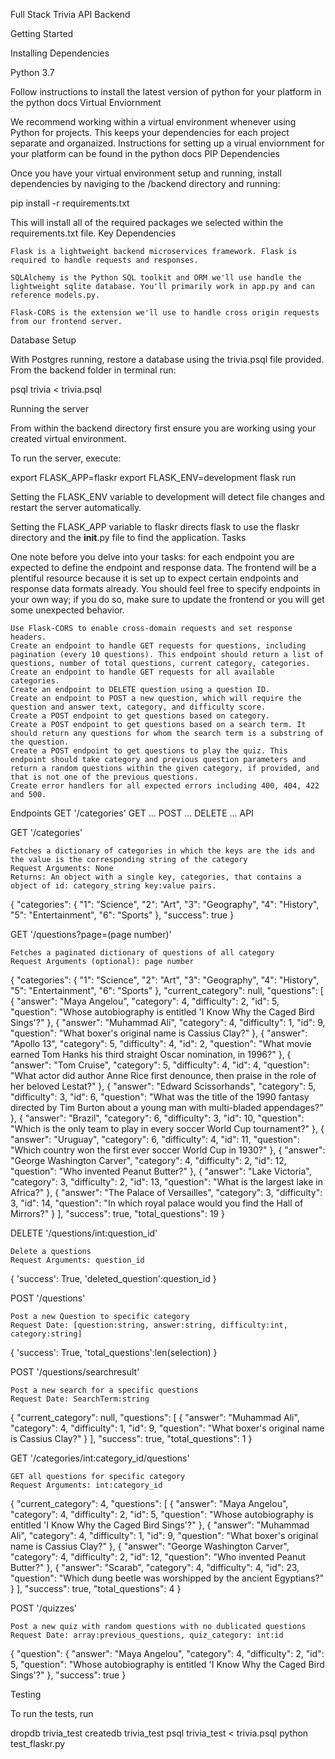 Full Stack Trivia API Backend


Getting Started


Installing Dependencies


Python 3.7


Follow instructions to install the latest version of python for your platform in the python docs
Virtual Enviornment

We recommend working within a virtual environment whenever using Python for projects. This keeps your dependencies for each project separate and organaized. Instructions for setting up a virual enviornment for your platform can be found in the python docs
PIP Dependencies

Once you have your virtual environment setup and running, install dependencies by naviging to the /backend directory and running:

pip install -r requirements.txt

This will install all of the required packages we selected within the requirements.txt file.
Key Dependencies

    Flask is a lightweight backend microservices framework. Flask is required to handle requests and responses.

    SQLAlchemy is the Python SQL toolkit and ORM we'll use handle the lightweight sqlite database. You'll primarily work in app.py and can reference models.py.

    Flask-CORS is the extension we'll use to handle cross origin requests from our frontend server.

Database Setup

With Postgres running, restore a database using the trivia.psql file provided. From the backend folder in terminal run:

psql trivia < trivia.psql

Running the server

From within the backend directory first ensure you are working using your created virtual environment.

To run the server, execute:

export FLASK_APP=flaskr
export FLASK_ENV=development
flask run

Setting the FLASK_ENV variable to development will detect file changes and restart the server automatically.

Setting the FLASK_APP variable to flaskr directs flask to use the flaskr directory and the __init__.py file to find the application.
Tasks

One note before you delve into your tasks: for each endpoint you are expected to define the endpoint and response data. The frontend will be a plentiful resource because it is set up to expect certain endpoints and response data formats already. You should feel free to specify endpoints in your own way; if you do so, make sure to update the frontend or you will get some unexpected behavior.

    Use Flask-CORS to enable cross-domain requests and set response headers.
    Create an endpoint to handle GET requests for questions, including pagination (every 10 questions). This endpoint should return a list of questions, number of total questions, current category, categories.
    Create an endpoint to handle GET requests for all available categories.
    Create an endpoint to DELETE question using a question ID.
    Create an endpoint to POST a new question, which will require the question and answer text, category, and difficulty score.
    Create a POST endpoint to get questions based on category.
    Create a POST endpoint to get questions based on a search term. It should return any questions for whom the search term is a substring of the question.
    Create a POST endpoint to get questions to play the quiz. This endpoint should take category and previous question parameters and return a random questions within the given category, if provided, and that is not one of the previous questions.
    Create error handlers for all expected errors including 400, 404, 422 and 500.

Endpoints GET '/categories' GET ... POST ... DELETE ...
API

GET '/categories'

    Fetches a dictionary of categories in which the keys are the ids and the value is the corresponding string of the category
    Request Arguments: None
    Returns: An object with a single key, categories, that contains a object of id: category_string key:value pairs.

{
  "categories": {
    "1": "Science", 
    "2": "Art", 
    "3": "Geography", 
    "4": "History", 
    "5": "Entertainment", 
    "6": "Sports"
  }, 
  "success": true
}

GET '/questions?page=(page number)'

    Fetches a paginated dictionary of questions of all category
    Request Arguments (optional): page number

{
  "categories": {
    "1": "Science", 
    "2": "Art", 
    "3": "Geography", 
    "4": "History", 
    "5": "Entertainment", 
    "6": "Sports"
  }, 
  "current_category": null, 
  "questions": [
    {
      "answer": "Maya Angelou", 
      "category": 4, 
      "difficulty": 2, 
      "id": 5, 
      "question": "Whose autobiography is entitled 'I Know Why the Caged Bird Sings'?"
    }, 
    {
      "answer": "Muhammad Ali", 
      "category": 4, 
      "difficulty": 1, 
      "id": 9, 
      "question": "What boxer's original name is Cassius Clay?"
    }, 
    {
      "answer": "Apollo 13", 
      "category": 5, 
      "difficulty": 4, 
      "id": 2, 
      "question": "What movie earned Tom Hanks his third straight Oscar nomination, in 1996?"
    }, 
    {
      "answer": "Tom Cruise", 
      "category": 5, 
      "difficulty": 4, 
      "id": 4, 
      "question": "What actor did author Anne Rice first denounce, then praise in the role of her beloved Lestat?"
    }, 
    {
      "answer": "Edward Scissorhands", 
      "category": 5, 
      "difficulty": 3, 
      "id": 6, 
      "question": "What was the title of the 1990 fantasy directed by Tim Burton about a young man with multi-bladed appendages?"
    }, 
    {
      "answer": "Brazil", 
      "category": 6, 
      "difficulty": 3, 
      "id": 10, 
      "question": "Which is the only team to play in every soccer World Cup tournament?"
    }, 
    {
      "answer": "Uruguay", 
      "category": 6, 
      "difficulty": 4, 
      "id": 11, 
      "question": "Which country won the first ever soccer World Cup in 1930?"
    }, 
    {
      "answer": "George Washington Carver", 
      "category": 4, 
      "difficulty": 2, 
      "id": 12, 
      "question": "Who invented Peanut Butter?"
    }, 
    {
      "answer": "Lake Victoria", 
      "category": 3, 
      "difficulty": 2, 
      "id": 13, 
      "question": "What is the largest lake in Africa?"
    }, 
    {
      "answer": "The Palace of Versailles", 
      "category": 3, 
      "difficulty": 3, 
      "id": 14, 
      "question": "In which royal palace would you find the Hall of Mirrors?"
    }
  ], 
  "success": true, 
  "total_questions": 19
}

DELETE '/questions/int:question_id'

    Delete a questions
    Request Arguments: question_id

{
    'success': True,
    'deleted_question':question_id
}

POST '/questions'

    Post a new Question to specific category
    Request Date: [question:string, answer:string, difficulty:int, category:string]

{
    'success': True,
    'total_questions':len(selection)
}

POST '/questions/searchresult'

    Post a new search for a specific questions
    Request Date: SearchTerm:string

{
  "current_category": null, 
  "questions": [
    {
      "answer": "Muhammad Ali", 
      "category": 4, 
      "difficulty": 1, 
      "id": 9, 
      "question": "What boxer's original name is Cassius Clay?"
    }
  ], 
  "success": true, 
  "total_questions": 1
}

GET '/categories/int:category_id/questions'

    GET all questions for specific category
    Request Arguments: int:category_id

{
  "current_category": 4, 
  "questions": [
    {
      "answer": "Maya Angelou", 
      "category": 4, 
      "difficulty": 2, 
      "id": 5, 
      "question": "Whose autobiography is entitled 'I Know Why the Caged Bird Sings'?"
    }, 
    {
      "answer": "Muhammad Ali", 
      "category": 4, 
      "difficulty": 1, 
      "id": 9, 
      "question": "What boxer's original name is Cassius Clay?"
    }, 
    {
      "answer": "George Washington Carver", 
      "category": 4, 
      "difficulty": 2, 
      "id": 12, 
      "question": "Who invented Peanut Butter?"
    }, 
    {
      "answer": "Scarab", 
      "category": 4, 
      "difficulty": 4, 
      "id": 23, 
      "question": "Which dung beetle was worshipped by the ancient Egyptians?"
    }
  ], 
  "success": true, 
  "total_questions": 4
}

POST '/quizzes'

    Post a new quiz with random questions with no dublicated questions
    Request Date: array:previous_questions, quiz_category: int:id

{
  "question": 
    {
      "answer": "Maya Angelou", 
      "category": 4, 
      "difficulty": 2, 
      "id": 5, 
      "question": "Whose autobiography is entitled 'I Know Why the Caged Bird Sings'?"
    }, 
  "success": true
}

Testing

To run the tests, run

dropdb trivia_test
createdb trivia_test
psql trivia_test < trivia.psql
python test_flaskr.py

